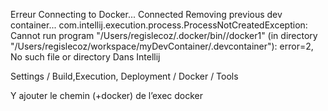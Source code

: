Erreur
Connecting to Docker... Connected
Removing previous dev container...
com.intellij.execution.process.ProcessNotCreatedException: Cannot run program "/Users/regislecoz/.docker/bin//docker1" (in directory "/Users/regislecoz/workspace/myDevContainer/.devcontainer"): error=2, No such file or directory
Dans Intellij

Settings / Build,Execution, Deployment / Docker / Tools

Y ajouter le chemin (+docker) de l’exec docker